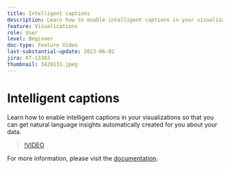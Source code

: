 ```yaml
---
title: Intelligent captions
description: Learn how to enable intelligent captions in your visualizations so that you can get natural language insights automatically created for you about your data.
feature: Visualizations
role: User
level: Beginner
doc-type: Feature Video
last-substantial-update: 2023-06-02
jira: KT-13383
thumbnail: 3420131.jpeg
---
```


# Intelligent captions

Learn how to enable intelligent captions in your visualizations so that you can get natural language insights automatically created for you about your data.

>[!VIDEO](https://video.tv.adobe.com/v/3420131/?learn=on)

For more information, please visit the [documentation](https://experienceleague.adobe.com/docs/analytics-platform/using/cja-workspace/visualizations/intelligent-captions.html?lang=en).

